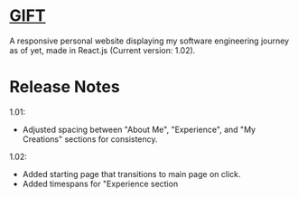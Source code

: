 # [GIFT](https://giftgiwa.github.io/GIFT/)
A responsive personal website displaying my software engineering journey as of yet, made in React.js (Current version: 1.02).

# Release Notes
1.01:
- Adjusted spacing between "About Me", "Experience", and "My Creations" sections for consistency.

1.02:
- Added starting page that transitions to main page on click.
- Added timespans for "Experience section
